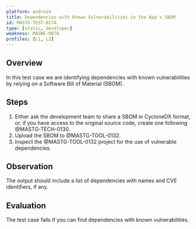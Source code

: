 ```yaml
---
platform: android
title: Dependencies with Known Vulnerabilities in the App's SBOM
id: MASTG-TEST-0274
type: [static, developer]
weakness: MASWE-0076
profiles: [L1, L2]
---
```

## Overview

In this test case we are identifying dependencies with known vulnerabilities by relying on a Software Bill of Material (SBOM).

## Steps

1. Either ask the development team to share a SBOM in CycloneDX format, or, if you have access to the original source code, create one following @MASTG-TECH-0130.
2. Upload the SBOM to @MASTG-TOOL-0132.
3. Inspect the @MASTG-TOOL-0132 project for the use of vulnerable dependencies.

## Observation

The output should include a list of dependencies with names and CVE identifiers, if any.

## Evaluation

The test case fails if you can find dependencies with known vulnerabilities.
